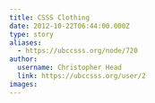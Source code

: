 ```yaml
---
title: CSSS Clothing 
date: 2012-10-22T06:44:00.000Z
type: story
aliases:
  - https://ubccsss.org/node/720
author:
  username: Christopher Head
  link: https://ubccsss.org/user/2
images:
---
```


